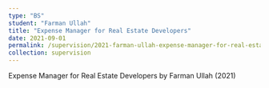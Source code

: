 ```yaml
---
type: "BS"
student: "Farman Ullah"
title: "Expense Manager for Real Estate Developers"
date: 2021-09-01
permalink: /supervision/2021-farman-ullah-expense-manager-for-real-estate-developers
collection: supervision
---
```

Expense Manager for Real Estate Developers by Farman Ullah (2021)

